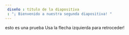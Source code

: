 ```yaml
---
 diseño : título de la diapositiva
 : "¡ Bienvenido a nuestra segunda diapositiva! "
---
```

esto es una prueba
Usa la flecha izquierda para retroceder!
